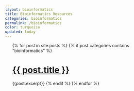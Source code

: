 ```yaml
---
layout: bioinformatics
title: Bioinformatics Resources
categories: bioinformatics
permalink: /bioinformatics
color: turquoise
updated: today
---
```


<ul>
{% for post in site.posts %}
    {% if post.categories contains "bioinformatics" %}
        <h1><a href="{{ post.url }}">{{ post.title }}</a></h1>
        {{post.excerpt}}
    {% endif %}
{% endfor %}
</ul>
